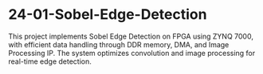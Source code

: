 # 24-01-Sobel-Edge-Detection
This project implements Sobel Edge Detection on FPGA using ZYNQ 7000, with efficient data handling through DDR memory, DMA, and Image Processing IP. The system optimizes convolution and image processing for real-time edge detection.
